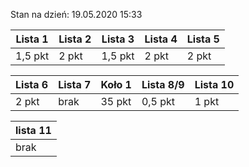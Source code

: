 Stan na dzień: 19.05.2020 15:33

| Lista 1 | Lista 2 | Lista 3 | Lista 4 | Lista 5 |
|---|---|---|---|---|
| 1,5 pkt | 2 pkt | 1,5 pkt | 2 pkt | 2 pkt |

| Lista 6 | Lista 7 | Koło 1| Lista 8/9 | Lista 10 |
|---|---|---|---|---|
| 2 pkt | brak | 35 pkt | 0,5 pkt | 1 pkt |

|lista 11|
|---|
| brak |
